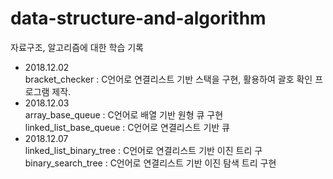 # data-structure-and-algorithm
자료구조, 알고리즘에 대한 학습 기록

* 2018.12.02  
bracket_checker : C언어로 연결리스트 기반 스택을 구현, 활용하여 괄호 확인 프로그램 제작.
* 2018.12.03  
array_base_queue : C언어로 배열 기반 원형 큐 구현  
linked_list_base_queue : C언어로 연결리스트 기반 큐 
* 2018.12.07  
linked_list_binary_tree : C언어로 연결리스트 기반 이진 트리 구
binary_search_tree : C언어로 연결리스트 기반 이진 탐색 트리 구현
